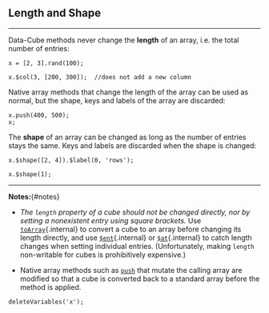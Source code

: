 ## Length and Shape

---

Data-Cube methods never change the __length__ of an array, i.e. the total number of entries:

```
x = [2, 3].rand(100);
```
```
x.$col(3, [200, 300]);  //does not add a new column
```

Native array methods that change the length of the array can be used as normal, but the shape, keys and labels of the array are discarded:

```
x.push(400, 500);
x;
```

The __shape__ of an array can be changed as long as the number of entries stays the same. Keys and labels are discarded when the shape is changed:

```
x.$shape([2, 4]).$label(0, 'rows');
```
```
x.$shape(1);
```

---

__Notes:__{#notes}

* _The `length` property of a cube should not be changed directly, nor by setting a nonexistent entry using square brackets._ Use [`toArray`](?create#method_to_array){.internal} to convert a cube to an array before changing its length directly, and use [`$ent`](?entries#method_set_ent){.internal} or [`$at`](?entries#method_set_at){.internal} to catch length changes when setting individual entries. (Unfortunately, making `length` non-writable for cubes is prohibitively expensive.)

* Native array methods such as [`push`](https://developer.mozilla.org/en-US/docs/Web/JavaScript/Reference/Global_Objects/Array/push) that mutate the calling array are modified so that a cube is converted back to a standard array before the method is applied. 

```{.no-input .no-output}
deleteVariables('x');
```
